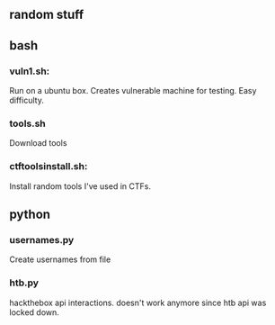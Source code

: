 ## random stuff

## bash

### vuln1.sh: 
Run on a ubuntu box. Creates vulnerable machine for testing. Easy difficulty. <br>
### tools.sh
Download tools 
### ctftoolsinstall.sh: 
Install random tools I've used in CTFs. <br>

## python

### usernames.py
Create usernames from file
### htb.py
hackthebox api interactions. doesn't work anymore since htb api was locked down.
